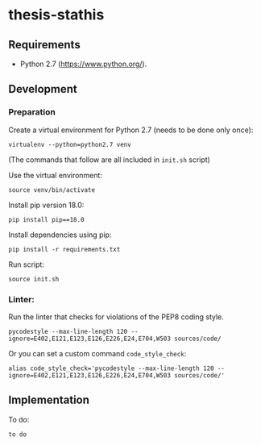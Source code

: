 # thesis-stathis

## Requirements

- Python 2.7 (https://www.python.org/).

## Development

### Preparation
 
Create a virtual environment for Python 2.7 (needs to be done only once):

    virtualenv --python=python2.7 venv

(The commands that follow are all included in `init.sh` script)

Use the virtual environment:

    source venv/bin/activate

Install pip version 18.0:

    pip install pip==18.0

Install dependencies using pip:

    pip install -r requirements.txt
    

Run script:

    source init.sh


### Linter:
    
Run the linter that checks for violations of the PEP8 coding style.
    
    pycodestyle --max-line-length 120 --ignore=E402,E121,E123,E126,E226,E24,E704,W503 sources/code/

Or you can set a custom command `code_style_check`:
    
    alias code_style_check='pycodestyle --max-line-length 120 --ignore=E402,E121,E123,E126,E226,E24,E704,W503 sources/code/'


## Implementation

To do:

    to do


